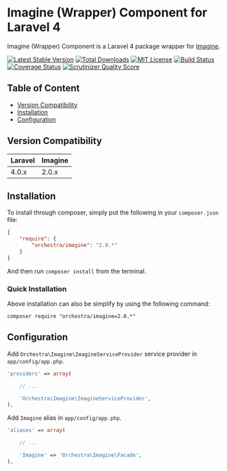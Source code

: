 Imagine (Wrapper) Component for Laravel 4
==============

Imagine (Wrapper) Component is a Laravel 4 package wrapper for [Imagine](https://github.com/avalanche123/Imagine).

[![Latest Stable Version](https://img.shields.io/github/release/orchestral/imagine.svg?style=flat)](https://packagist.org/packages/orchestra/imagine)
[![Total Downloads](https://img.shields.io/packagist/dt/orchestra/imagine.svg?style=flat)](https://packagist.org/packages/orchestra/imagine)
[![MIT License](https://img.shields.io/packagist/l/orchestra/imagine.svg?style=flat)](https://packagist.org/packages/orchestra/imagine)
[![Build Status](https://img.shields.io/travis/orchestral/imagine/2.0.svg?style=flat)](https://travis-ci.org/orchestral/imagine)
[![Coverage Status](https://img.shields.io/coveralls/orchestral/imagine/2.0.svg?style=flat)](https://coveralls.io/r/orchestral/imagine?branch=2.0)
[![Scrutinizer Quality Score](https://img.shields.io/scrutinizer/g/orchestral/imagine/2.0.svg?style=flat)](https://scrutinizer-ci.com/g/orchestral/imagine/)

## Table of Content

* [Version Compatibility](#version-compatibility)
* [Installation](#installation)
* [Configuration](#configuration)

## Version Compatibility

Laravel    | Imagine
:----------|:----------
 4.0.x     | 2.0.x

## Installation

To install through composer, simply put the following in your `composer.json` file:

```json
{
	"require": {
		"orchestra/imagine": "2.0.*"
	}
}
```

And then run `composer install` from the terminal.

### Quick Installation

Above installation can also be simplify by using the following command:

	composer require "orchestra/imagine=2.0.*"

## Configuration

Add `Orchestra\Imagine\ImagineServiceProvider` service provider in `app/config/app.php`.

```php
'providers' => array(

	// ...

	'Orchestra\Imagine\ImagineServiceProvider',
),
```

Add `Imagine` alias in `app/config/app.php`.

```php
'aliases' => array(

	// ...

	'Imagine' => 'Orchestra\Imagine\Facade',
),
```
